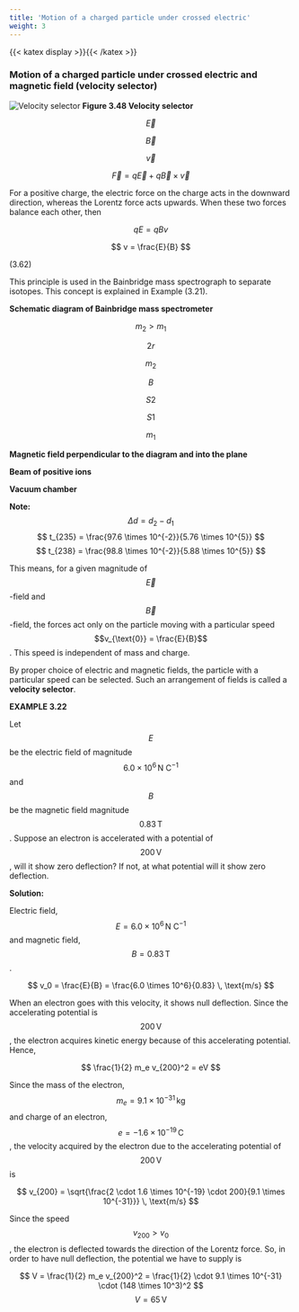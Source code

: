 ```yaml
---
title: 'Motion of a charged particle under crossed electric'
weight: 3
---
```

[comment]: <> (katex Header)
{{< katex display >}}{{< /katex >}}

### Motion of a charged particle under crossed electric and magnetic field (velocity selector)

![Velocity selector](../3.48.png)
**Figure 3.48 Velocity selector**

$$ \vec{E} $$

$$ \vec{B} $$

$$ \vec{v} $$

$$ \vec{F} = q \vec{E} + q \vec{B} \times \vec{v} $$

For a positive charge, the electric force on the charge acts in the downward direction, whereas the Lorentz force acts upwards. When these two forces balance each other, then

$$ qE = qBv $$

$$ v = \frac{E}{B} $$

(3.62)

This principle is used in the Bainbridge mass spectrograph to separate isotopes. This concept is explained in Example (3.21).

**Schematic diagram of Bainbridge mass spectrometer**

$$ m_2 > m_1 $$

$$ 2r $$

$$ m_2 $$

$$ B $$

$$ S2 $$

$$ S1 $$

$$ m_1 $$

**Magnetic field perpendicular to the diagram and into the plane**

**Beam of positive ions**

**Vacuum chamber**

**Note:**
$$ \Delta d = d_2 - d_1 $$
$$ t_{235} = \frac{97.6 \times 10^{-2}}{5.76 \times 10^{5}} $$
$$ t_{238} = \frac{98.8 \times 10^{-2}}{5.88 \times 10^{5}} $$

This means, for a given magnitude of $$\vec{E}$$-field and $$\vec{B}$$-field, the forces act only on the particle moving with a particular speed $$v_{\text{0}} = \frac{E}{B}$$. This speed is independent of mass and charge.

By proper choice of electric and magnetic fields, the particle with a particular speed can be selected. Such an arrangement of fields is called a **velocity selector**.

**EXAMPLE 3.22**

Let $$ E $$ be the electric field of magnitude $$ 6.0 \times 10^6 \, \text{N C}^{-1} $$ and $$ B $$ be the magnetic field magnitude $$ 0.83 \, \text{T} $$. Suppose an electron is accelerated with a potential of $$ 200 \, \text{V} $$, will it show zero deflection? If not, at what potential will it show zero deflection.

**Solution:**

Electric field, $$ E = 6.0 \times 10^6 \, \text{N C}^{-1} $$ and magnetic field, $$ B = 0.83 \, \text{T} $$.

$$ v_0 = \frac{E}{B} = \frac{6.0 \times 10^6}{0.83} \, \text{m/s} $$

When an electron goes with this velocity, it shows null deflection. Since the accelerating potential is $$ 200 \, \text{V} $$, the electron acquires kinetic energy because of this accelerating potential. Hence,

$$ \frac{1}{2} m_e v_{200}^2 = eV $$

Since the mass of the electron, $$ m_e = 9.1 \times 10^{-31} \, \text{kg} $$ and charge of an electron, $$ e = -1.6 \times 10^{-19} \, \text{C} $$, the velocity acquired by the electron due to the accelerating potential of $$ 200 \, \text{V} $$ is

$$ v_{200} = \sqrt{\frac{2 \cdot 1.6 \times 10^{-19} \cdot 200}{9.1 \times 10^{-31}}} \, \text{m/s} $$

Since the speed $$ v_{200} > v_0 $$, the electron is deflected towards the direction of the Lorentz force. So, in order to have null deflection, the potential we have to supply is

$$ V = \frac{1}{2} m_e v_{200}^2 = \frac{1}{2} \cdot 9.1 \times 10^{-31} \cdot (148 \times 10^3)^2 $$
$$ V = 65 \, \text{V} $$
